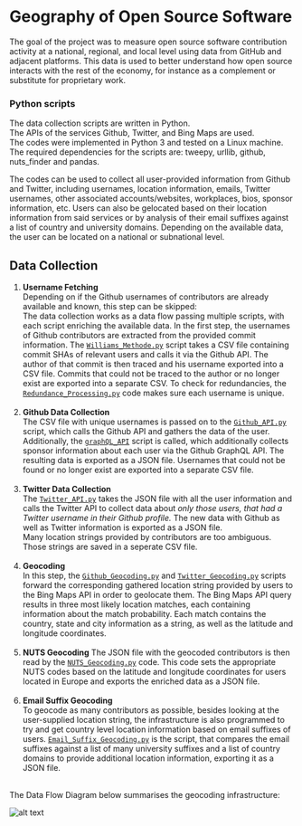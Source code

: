 # Geography of Open Source Software

The goal of the project was to measure open source software contribution activity at a national, regional, and local level using data from GitHub and adjacent platforms. This data is used to better understand how open source interacts with the rest of the economy, for instance as a complement or substitute for proprietary work.


### Python scripts

The data collection scripts are written in Python. <br />
The APIs of the services Github, Twitter, and Bing Maps are used. <br />
The codes were implemented in Python 3 and tested on a Linux machine. The required dependencies for the scripts are: tweepy, urllib, github, nuts_finder and pandas. <br />

The codes can be used to collect all user-provided information from Github and Twitter, including usernames, location information, emails, Twitter usernames, other associated accounts/websites, workplaces, bios, sponsor information, etc. Users can also be gelocated based on their location information from said services or by analysis of their email suffixes against a list of country and university domains. Depending on the available data, the user can be located on a national or subnational level.


## Data Collection

1. **Username Fetching** <br /> Depending on if the Github usernames of contributors are already available and known, this step can be skipped: <br /> The data collection works as a data flow passing multiple scripts, with each script enriching the available data. In the first step, the usernames of Github contributors are extracted from the provided commit information. The [`Williams_Methode.py`](https://github.com/n1tecki/Geography-of-Open-Source-Software/blob/main/code/Williams_Methode.py) script takes a CSV file containing commit SHAs of relevant users and calls it via the Github API. The author of that commit is then traced and his username exported into a CSV file. Commits that could not be traced to the author or no longer exist are exported into a separate CSV. To check for redundancies, the [`Redundance_Processing.py`](https://github.com/n1tecki/Geography-of-Open-Source-Software/blob/main/code/Redundance_Processing.py) code makes sure each username is unique. <br /><br />
2. **Github Data Collection** <br /> The CSV file with unique usernames is passed on to the [`Github_API.py`](https://github.com/n1tecki/Geography-of-Open-Source-Software/blob/main/code/Github_API.py) script, which calls the Github API and gathers the data of the user. Additionally, the [`graphQL_API`](https://github.com/n1tecki/Geography-of-Open-Source-Software/blob/main/code/Resources/graphQL_API.py) script is called, which additionally collects sponsor information about each user via the Github GraphQL API. The resulting data is exported as a JSON file. Usernames that could not be found or no longer exist are exported into a separate CSV file. <br /><br />
3. **Twitter Data Collection** <br /> The [`Twitter_API.py`](https://github.com/n1tecki/Geography-of-Open-Source-Software/blob/main/code/Twitter_API.py) takes the JSON file with all the user information and calls the Twitter API to collect data about _only those users, that had a Twitter username in their Github profile._ The new data with Github as well as Twitter information is exported as a JSON file. <br /> Many location strings provided by contributors are too ambiguous. Those strings are saved in a seperate CSV file. <br /><br />
4. **Geocoding** <br /> In this step,  the [`Github_Geocoding.py`](https://github.com/n1tecki/Geography-of-Open-Source-Software/blob/main/code/Github_Geocoding.py) and [`Twitter_Geocoding.py`](https://github.com/n1tecki/Geography-of-Open-Source-Software/blob/main/code/Twitter_Geocoding.py) scripts forward the corresponding gathered location string provided by users to the Bing Maps API in order to geolocate them. The Bing Maps API query results in three most likely location matches, each containing information about the match probability. Each match contains the country, state and city information as a string, as well as the latitude and longitude coordinates. <br /><br />
5. **NUTS Geocoding** The JSON file with the geocoded contributors is then read by the [`NUTS_Geocoding.py`](https://github.com/n1tecki/Geography-of-Open-Source-Software/blob/main/code/Nuts_Geocoding.py) code. This code sets the appropriate NUTS codes based on the latitude and longitude coordinates for users located in Europe and exports the enriched data as a JSON file. <br /><br />
6. **Email Suffix Geocoding** <br /> To geocode as many contributors as possible, besides looking at the user-supplied location string, the infrastructure is also programmed to try and get country level location information based on email suffixes of users. [`Email_Suffix_Geocoding.py`](https://github.com/n1tecki/Geography-of-Open-Source-Software/blob/main/code/Email_Suffix_Geocoding.py) is the script, that compares the email suffixes against a list of many university suffixes and a list of country domains to provide additional location information, exporting it as a JSON file. <br /><br />

The Data Flow Diagram below summarises the geocoding infrastructure:
 
![alt text](https://github.com/n1tecki/Geography-of-Open-Source-Software/blob/main/DFD.jpg?raw=true)



